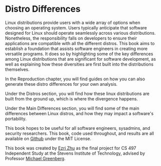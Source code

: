 # Distro Differences

Linux distributions provide users with a wide array of options when choosing an
operating system. Users typically anticipate that software designed for Linux
should operate seamlessly across various distributions. Nonetheless, the
responsibility falls on developers to ensure their applications are compatible
with all the different distros. This book aims to establish a foundation that
assists software engineers in creating more versatile programs. It does so by
highlighting some of the key differences among Linux distributions that are
significant for software development, as well as explaining how these
diversities are first built into the distributions themselves.

In the Reproduction chapter, you will find guides on how you can also generate
these distro differences for your own analysis.

Under the Distros section, you will find how these linux distributions are built
from the ground up, which is where the divergence happens.

Under the Main Differences section, you will find some of the main differences
between Linux distros, and how they may impact a software's portability.

This book hopes to be useful for all software engineers, sysadmins, and security
researchers. This book, code used throughout, and results are all available on
[Github](https://github.com/ezrizhu/cs497) under the MIT License.

This book was created by [Ezri Zhu](https://ezrizhu.com) as the final project
for CS 497 Independent Study at the Stevens Institute of Technology, advised by
Professor [Michael Greenberg](https://www.stevens.edu/profile/mgreenbe).
